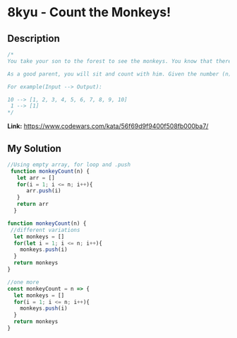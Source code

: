 # 8kyu - Count the Monkeys!

## Description
```js
/*
You take your son to the forest to see the monkeys. You know that there are a certain number there (n), but your son is too young to just appreciate the full number, he has to start counting them from 1.

As a good parent, you will sit and count with him. Given the number (n), populate an array with all numbers up to and including that number, but excluding zero.

For example(Input --> Output):

10 --> [1, 2, 3, 4, 5, 6, 7, 8, 9, 10]
 1 --> [1]
*/
```

**Link:** https://www.codewars.com/kata/56f69d9f9400f508fb000ba7/

## My Solution

```js
//Using empty array, for loop and .push
 function monkeyCount(n) {
   let arr = []
   for(i = 1; i <= n; i++){
      arr.push(i)
   }
   return arr
  }
```

```js
function monkeyCount(n) {
 //different variations
  let monkeys = []
  for(let i = 1; i <= n; i++){
    monkeys.push(i)
  }
  return monkeys
}
```

```js
//one more
const monkeyCount = n => {
  let monkeys = []
  for(i = 1; i <= n; i++){
    monkeys.push(i)
  }
  return monkeys
}
```
